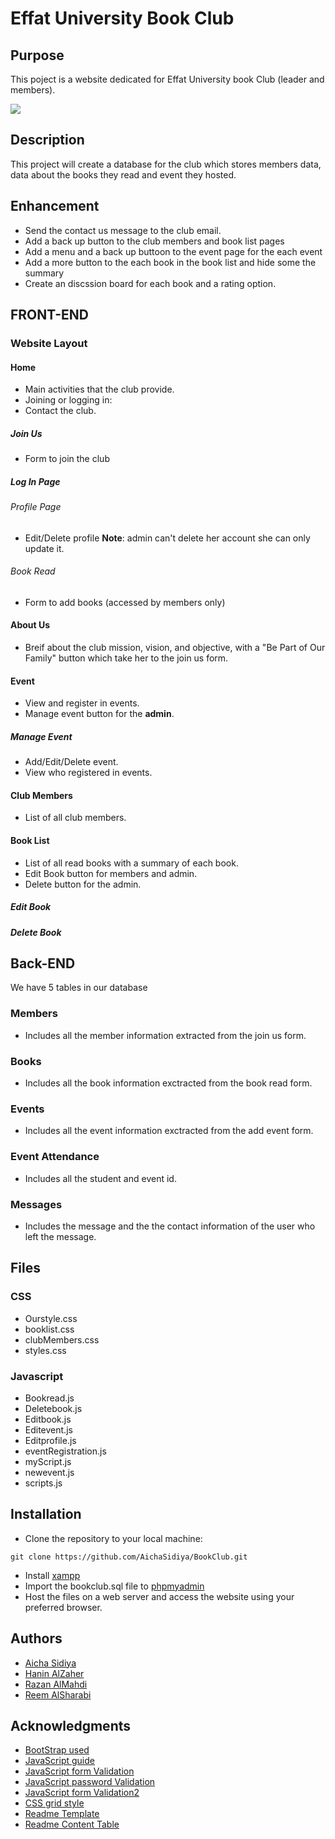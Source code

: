 <!--Title-->
# Effat University Book Club

## Purpose
<!--Purpose of the project-->
This poject is a website dedicated for Effat University book Club (leader and members). 

<img src="https://github.com/AichaSidiya/BookClub/blob/main/demoBookClub.gif"/>

<!--Header 2 description of the project-->
## Description

This project will create a database for the club which stores members data, data about the books they read and event they hosted. 

## Enhancement
* Send the contact us message to the club email.
* Add a back up button to the club members and book list pages
* Add a menu and a back up buttoon to the event page for the each event
* Add a more button to the each book in the book list and hide some the summary
* Create an discssion board for each book and a rating option.


<!--Header 3 front end-->
## FRONT-END

### Website Layout

#### Home
* Main activities that the club provide. 
* Joining or logging in: 
* Contact the club. 

##### Join Us 
* Form to join the club

##### Log In Page
###### Profile Page
* Edit/Delete profile 
**Note**: admin can't delete her account she can only update it.

###### Book Read
* Form to add books (accessed by members only)
#### About Us
* Breif about the club mission, vision, and objective, with a "Be Part of Our Family" button which take her to the join us form. 
#### Event
* View and register in events.
* Manage event button for the **admin**.

##### Manage Event
* Add/Edit/Delete event. 
* View who registered in events.

#### Club Members
* List of all club members.

#### Book List
* List of all read books with a summary of each book. 
* Edit Book button for members and admin.
* Delete button for the admin.
##### Edit Book
##### Delete Book 


## Back-END

We have 5 tables in our database

### Members
* Includes all the member information extracted from the join us form.
### Books
* Includes all the book information exctracted from the book read form.
### Events
* Includes all the event information exctracted from the add event form.
### Event Attendance
* Includes all the student and event id.
### Messages
* Includes the message and the the contact information of the user who left the message.


## Files
### CSS

* Ourstyle.css
* booklist.css
* clubMembers.css
* styles.css


### Javascript

* Bookread.js
* Deletebook.js
* Editbook.js
* Editevent.js
* Editprofile.js
* eventRegistration.js
* myScript.js
* newevent.js
* scripts.js

<!--Header 3 installation and launching the project-->
## Installation
* Clone the repository to your local machine:
```
git clone https://github.com/AichaSidiya/BookClub.git
``` 
* Install [xampp](https://www.apachefriends.org/download.html)
* Import the bookclub.sql file to [phpmyadmin](localhost/phpmyadmin/)
* Host the files on a web server and access the website using your preferred browser.

## Authors
<!-- The contributors to the project-->
* [Aicha Sidiya](https://github.com/AichaSidiya)
* [Hanin AlZaher](https://github.com/hanin-az)
* [Razan AlMahdi](https://github.com/RazanAlmahdi)
* [Reem AlSharabi](https://github.com/ReemAlsharabi)


## Acknowledgments
<!-- Insparation files, codes, and general refrences used in writing the code of the project-->
* [BootStrap used](https://startbootstrap.com/previews/agency)
* [JavaScript guide](https://www.w3schools.com/js/default.asp)
* [JavaScript form Validation](https://www.javatpoint.com/confirm-password-validation-in-javascript)
* [JavaScript password Validation](https://www.javatpoint.com/javascript-form-validation)
* [JavaScript form Validation2](https://www.geeksforgeeks.org/form-validation-using-html-javascript/)
* [CSS grid style](https://stackoverflow.com/questions/47587892/how-does-css-grid-layout-works)
* [Readme Template](https://gist.github.com/DomPizzie/7a5ff55ffa9081f2de27c315f5018afc)
* [Readme Content Table](https://ecotrust-canada.github.io/markdown-toc/)
